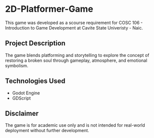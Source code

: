 # 2D-Platformer-Game
This game was developed as a scourse requirement for COSC 106 - Introduction to Game Development at Cavite State Univeristy - Naic.
## Project Description
The game blends platforming and storytelling to explore the concept of restoring a broken soul through gameplay, atmosphere, and emotional symbolism.
## Technologies Used
- Godot Engine
- GDScript
## Disclaimer
The game is for academic use only and is not intended for real-world deployment without further development.
